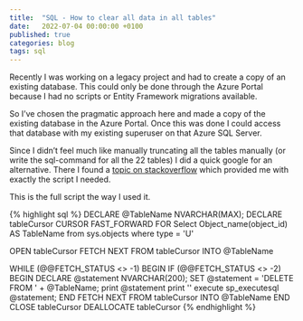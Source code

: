 ```yaml
---
title:  "SQL - How to clear all data in all tables"
date:   2022-07-04 00:00:00 +0100
published: true
categories: blog
tags: sql
---
```

Recently I was working on a legacy project and had to create a copy of an existing database. This could only be done through the Azure Portal because I had no scripts or Entity Framework migrations available.

So I’ve chosen the pragmatic approach here and made a copy of the existing database in the Azure Portal. Once this was done I could access that database with my existing superuser on that Azure SQL Server.

Since I didn’t feel much like manually truncating all the tables manually (or write the sql-command for all the 22 tables) I did a quick google for an alternative. There I found a [topic on stackoverflow][1] which provided me with exactly the script I needed.

This is the full script the way I used it.

{% highlight sql %}
DECLARE @TableName NVARCHAR(MAX);
DECLARE tableCursor CURSOR FAST_FORWARD 
FOR 
Select Object_name(object_id) AS TableName from sys.objects where type = 'U'

OPEN tableCursor
FETCH NEXT FROM tableCursor INTO @TableName

WHILE (@@FETCH_STATUS <> -1)
BEGIN
IF (@@FETCH_STATUS <> -2)
BEGIN
DECLARE @statement NVARCHAR(200);
SET @statement = 'DELETE FROM ' + @TableName;
print @statement
print ''
execute sp_executesql @statement;
END
FETCH NEXT FROM tableCursor INTO @TableName
END
CLOSE tableCursor
DEALLOCATE tableCursor
{% endhighlight %}

[1]: https://stackoverflow.com/a/12713713